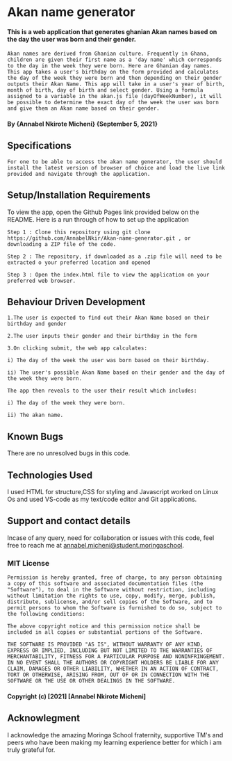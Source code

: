 # Akan name generator

#### This is a web application that generates ghanian Akan names based on the day the user was born and their gender.
```Akan names are derived from Ghanian culture. Frequently in Ghana, children are given their first name as a 'day name' which corresponds to the day in the week they were born. Here are Ghanian day names. This app takes a user's birthday on the form provided and calculates the day of the week they were born and then depending on their gender outputs their Akan Name. This app will take in a user's year of birth, month of birth, day of birth and select gender. Using a formula assigned to a variable in the akan.js file (dayOfWeekNumber), it will be possible to determine the exact day of the week the user was born and give them an Akan name based on their gender.```

#### By **{Annabel Nkirote Micheni}** **{September 5, 2021}**
## Specifications

```For one to be able to access the akan name generator, the user should install the latest version of browser of choice and load the live link provided and navigate through the application. ```
## Setup/Installation Requirements

To view the app, open the Github Pages link provided below on the README. Here is a run through of how to set up the application
```
Step 1 : Clone this repository using git clone https://github.com/AnnabelNkir/Akan-name-generator.git , or downloading a ZIP file of the code.

Step 2 : The repository, if downloaded as a .zip file will need to be extracted o your preferred location and opened

Step 3 : Open the index.html file to view the application on your preferred web browser.
```

## Behaviour Driven Development
```
1.The user is expected to find out their Akan Name based on their birthday and gender

2.The user inputs their gender and their birthday in the form

3.On clicking submit, the web app calculates: 

i) The day of the week the user was born based on their birthday.

ii) The user's possible Akan Name based on their gender and the day of the week they were born.

The app then reveals to the user their result which includes:

i) The day of the week they were born.

ii) The akan name.
```

## Known Bugs
There are no unresolved bugs in this code.
## Technologies Used
I used HTML for structure,CSS for styling and Javascript worked on Linux Os and used VS-code as my text/code editor and Git applications.

## Support and contact details
Incase of any query, need for collaboration or issues with this code, feel free to reach me at annabel.micheni@student.moringaschool.

### MIT License
```
Permission is hereby granted, free of charge, to any person obtaining a copy of this software and associated documentation files (the "Software"), to deal in the Software without restriction, including without limitation the rights to use, copy, modify, merge, publish, distribute, sublicense, and/or sell copies of the Software, and to permit persons to whom the Software is furnished to do so, subject to the following conditions:

The above copyright notice and this permission notice shall be included in all copies or substantial portions of the Software.

THE SOFTWARE IS PROVIDED "AS IS", WITHOUT WARRANTY OF ANY KIND, EXPRESS OR IMPLIED, INCLUDING BUT NOT LIMITED TO THE WARRANTIES OF MERCHANTABILITY, FITNESS FOR A PARTICULAR PURPOSE AND NONINFRINGEMENT. IN NO EVENT SHALL THE AUTHORS OR COPYRIGHT HOLDERS BE LIABLE FOR ANY CLAIM, DAMAGES OR OTHER LIABILITY, WHETHER IN AN ACTION OF CONTRACT, TORT OR OTHERWISE, ARISING FROM, OUT OF OR IN CONNECTION WITH THE SOFTWARE OR THE USE OR OTHER DEALINGS IN THE SOFTWARE.
```
#### Copyright (c) [2021] [Annabel Nkirote Micheni] ####

## Acknowlegment
I acknowledge the amazing Moringa School fraternity, supportive TM's and peers who have been making my learning experience better for which i am truly grateful for.

